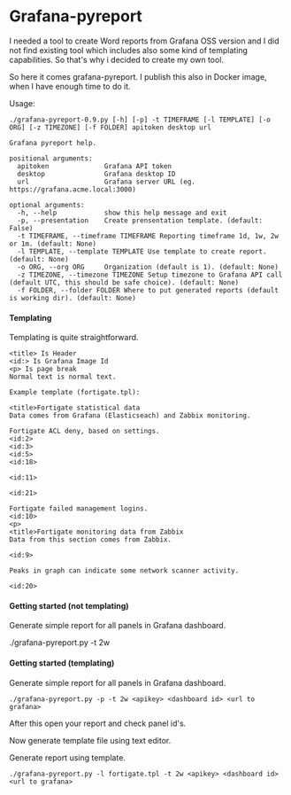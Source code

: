 # Grafana-pyreport

I needed a tool to create Word reports from Grafana OSS version and I did not find existing tool
which includes also some kind of templating capabilities. So that's why i decided to create my own tool.

So here it comes grafana-pyreport. I publish this also in Docker image, when I have enough time to do it.

Usage:
```
./grafana-pyreport-0.9.py [-h] [-p] -t TIMEFRAME [-l TEMPLATE] [-o ORG] [-z TIMEZONE] [-f FOLDER] apitoken desktop url

Grafana pyreport help.

positional arguments:
  apitoken              Grafana API token
  desktop               Grafana desktop ID
  url                   Grafana server URL (eg. https://grafana.acme.local:3000)

optional arguments:
  -h, --help            show this help message and exit
  -p, --presentation    Create prensentation template. (default: False)
  -t TIMEFRAME, --timeframe TIMEFRAME Reporting timeframe 1d, 1w, 2w or 1m. (default: None)
  -l TEMPLATE, --template TEMPLATE Use template to create report. (default: None)
  -o ORG, --org ORG     Organization (default is 1). (default: None)
  -z TIMEZONE, --timezone TIMEZONE Setup timezone to Grafana API call (default UTC, this should be safe choice). (default: None)
  -f FOLDER, --folder FOLDER Where to put generated reports (default is working dir). (default: None)
  ```

#### Templating
Templating is quite straightforward.

```
<title> Is Header
<id:> Is Grafana Image Id
<p> Is page break
Normal text is normal text.

Example template (fortigate.tpl):

<title>Fortigate statistical data
Data comes from Grafana (Elasticseach) and Zabbix monitoring.

Fortigate ACL deny, based on settings.
<id:2>
<id:3>
<id:5>
<id:18>

<id:11>

<id:21>

Fortigate failed management logins.
<id:10>
<p>
<title>Fortigate monitoring data from Zabbix
Data from this section comes from Zabbix.

<id:9>

Peaks in graph can indicate some network scanner activity.

<id:20>
```

#### Getting started (not templating)
Generate simple report for all panels in Grafana dashboard.

./grafana-pyreport.py -t 2w <apikey> <dashboard id> <url to grafana>

#### Getting started (templating)
Generate simple report for all panels in Grafana dashboard.
```
./grafana-pyreport.py -p -t 2w <apikey> <dashboard id> <url to grafana>
```
After this open your report and check panel id's.
  
Now generate template file using text editor.

Generate report using template.
```
./grafana-pyreport.py -l fortigate.tpl -t 2w <apikey> <dashboard id> <url to grafana>
```
